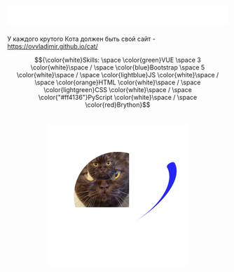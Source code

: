 <h1><img src="img/text.svg" alt="Typing SVG" /></h1>

У каждого крутого Кота должен быть свой сайт - https://ovvladimir.github.io/cat/

$${\color{white}Skills: \space \color{green}VUE \space 3 \color{white}\space / \space \color{blue}Bootstrap \space 5 \color{white}\space / \space \color{lightblue}JS \color{white}\space / \space \color{orange}HTML \color{white}\space / \space \color{lightgreen}CSS \color{white}\space / \space \color{"#ff4136"}PyScript \color{white}\space / \space \color{red}Brython}$$
<h1 align="center"><img src="img/cat.svg" alt="" /></h1>